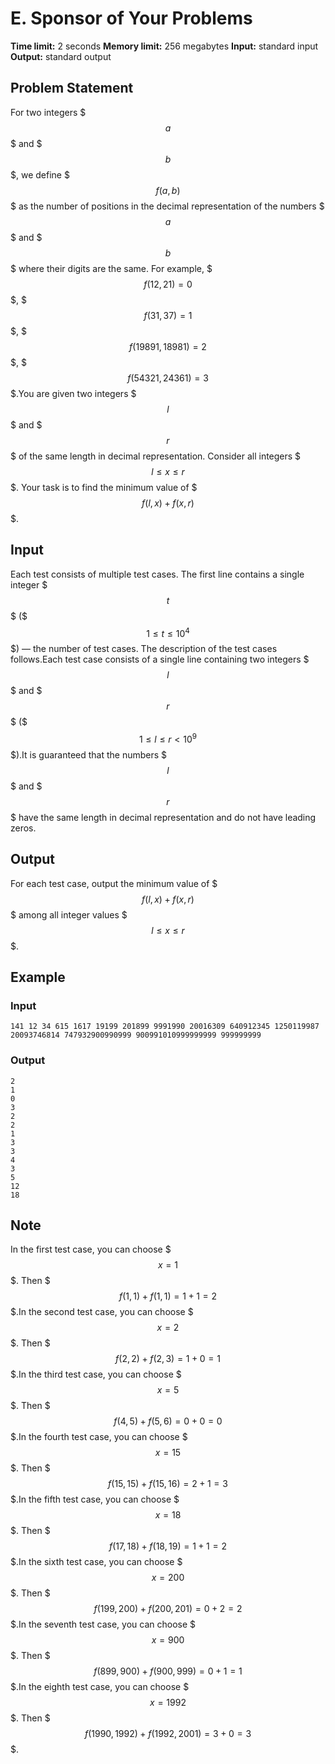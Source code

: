 # E. Sponsor of Your Problems

**Time limit:** 2 seconds
**Memory limit:** 256 megabytes
**Input:** standard input
**Output:** standard output

## Problem Statement

For two integers $$$a$$$ and $$$b$$$, we define $$$f(a, b)$$$ as the number of positions in the decimal representation of the numbers $$$a$$$ and $$$b$$$ where their digits are the same. For example, $$$f(12, 21) = 0$$$, $$$f(31, 37) = 1$$$, $$$f(19891, 18981) = 2$$$, $$$f(54321, 24361) = 3$$$.You are given two integers $$$l$$$ and $$$r$$$ of the same length in decimal representation. Consider all integers $$$l \leq x \leq r$$$. Your task is to find the minimum value of $$$f(l, x) + f(x, r)$$$.

## Input

Each test consists of multiple test cases. The first line contains a single integer $$$t$$$ ($$$1 \leq t \leq 10^4$$$) — the number of test cases. The description of the test cases follows.Each test case consists of a single line containing two integers $$$l$$$ and $$$r$$$ ($$$1 \leq l \leq r < 10^9$$$).It is guaranteed that the numbers $$$l$$$ and $$$r$$$ have the same length in decimal representation and do not have leading zeros.

## Output

For each test case, output the minimum value of $$$f(l, x) + f(x, r)$$$ among all integer values $$$l \leq x \leq r$$$.

## Example

### Input
```
141 12 34 615 1617 19199 201899 9991990 20016309 640912345 1250119987 20093746814 747932900990999 900991010999999999 999999999
```

### Output
```
2
1
0
3
2
2
1
3
3
4
3
5
12
18
```

## Note

In the first test case, you can choose $$$x = 1$$$. Then $$$f(1, 1) + f(1, 1) = 1 + 1 = 2$$$.In the second test case, you can choose $$$x = 2$$$. Then $$$f(2, 2) + f(2, 3) = 1 + 0 = 1$$$.In the third test case, you can choose $$$x = 5$$$. Then $$$f(4, 5) + f(5, 6) = 0 + 0 = 0$$$.In the fourth test case, you can choose $$$x = 15$$$. Then $$$f(15, 15) + f(15, 16) = 2 + 1 = 3$$$.In the fifth test case, you can choose $$$x = 18$$$. Then $$$f(17, 18) + f(18, 19) = 1 + 1 = 2$$$.In the sixth test case, you can choose $$$x = 200$$$. Then $$$f(199, 200) + f(200, 201) = 0 + 2 = 2$$$.In the seventh test case, you can choose $$$x = 900$$$. Then $$$f(899, 900) + f(900, 999) = 0 + 1 = 1$$$.In the eighth test case, you can choose $$$x = 1992$$$. Then $$$f(1990, 1992) + f(1992, 2001) = 3 + 0 = 3$$$.